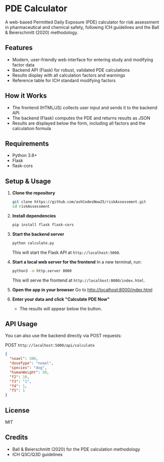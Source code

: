 # PDE Calculator

A web-based Permitted Daily Exposure (PDE) calculator for risk assessment in pharmaceutical and chemical safety, following ICH guidelines and the Ball & Beierschmitt (2020) methodology.

## Features
- Modern, user-friendly web interface for entering study and modifying factor data
- Backend API (Flask) for robust, validated PDE calculations
- Results display with all calculation factors and warnings
- Reference table for ICH standard modifying factors

## How it Works
- The frontend (HTML/JS) collects user input and sends it to the backend API
- The backend (Flask) computes the PDE and returns results as JSON
- Results are displayed below the form, including all factors and the calculation formula

## Requirements
- Python 3.8+
- Flask
- flask-cors

## Setup & Usage

1. **Clone the repository**
   ```bash
   git clone https://github.com/ashCodesNow25/riskAssessment.git
   cd riskAssessment
   ```

2. **Install dependencies**
   ```bash
   pip install flask flask-cors
   ```

3. **Start the backend server**
   ```bash
   python calculate.py
   ```
   This will start the Flask API at `http://localhost:5000`.

4. **Start a local web server for the frontend**
   In a new terminal, run:
   ```bash
   python3 -m http.server 8000
   ```
   This will serve the frontend at `http://localhost:8000/index.html`.

5. **Open the app in your browser**
   Go to [http://localhost:8000/index.html](http://localhost:8000/index.html)

6. **Enter your data and click "Calculate PDE Now"**
   - The results will appear below the button.

## API Usage
You can also use the backend directly via POST requests:

POST `http://localhost:5000/api/calculate`
```json
{
  "noael": 300,
  "doseType": "noael",
  "species": "dog",
  "humanWeight": 50,
  "f2": 10,
  "f3": "1",
  "f4": 1,
  "f5": 1
}
```

## License
MIT

## Credits
- Ball & Beierschmitt (2020) for the PDE calculation methodology
- ICH Q3C/Q3D guidelines
